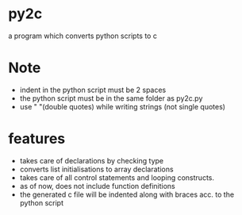 # py2c
a program which converts python scripts to c

# Note
+ indent in the python script must be 2 spaces
+ the python script must be in the same folder as py2c.py
+ use " "(double quotes) while writing strings (not single quotes)

# features
+ takes care of declarations by checking type
+ converts list initialisations to array declarations
+ takes care of all control statements and looping constructs.
+ as of now, does not include function definitions
+ the generated c file will be indented along with braces acc. to the python script

